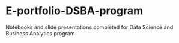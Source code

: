 # E-portfolio-DSBA-program
Notebooks and slide presentations completed for Data Science and Business Analytics program
